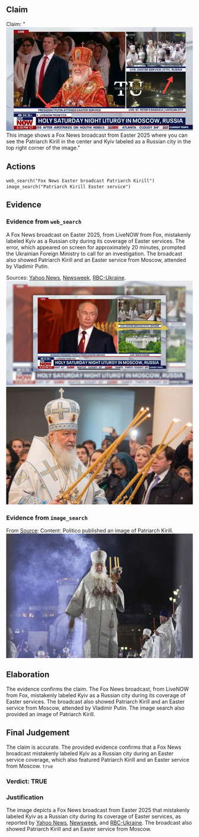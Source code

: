 ## Claim
Claim: "![image 13](media/33.jpg) This image shows a Fox News broadcast from Easter 2025 where you can see the Patriarch Kirill in the center and Kyiv labeled as a Russian city in the top right corner of the image."

## Actions
```
web_search("Fox News Easter broadcast Patriarch Kirill")
image_search("Patriarch Kirill Easter service")
```

## Evidence
### Evidence from `web_search`
A Fox News broadcast on Easter 2025, from LiveNOW from Fox, mistakenly labeled Kyiv as a Russian city during its coverage of Easter services. The error, which appeared on screen for approximately 20 minutes, prompted the Ukrainian Foreign Ministry to call for an investigation. The broadcast also showed Patriarch Kirill and an Easter service from Moscow, attended by Vladimir Putin.

Sources: [Yahoo News](https://www.yahoo.com/news/fact-check-fox-livestream-news-233600386.html), [Newsweek](https://www.newsweek.com/fox-channel-ukraine-kyiv-russia-labeling-orthodox-easter-2061891), [RBC-Ukraine](https://newsukraine.rbc.ua/news/fox-news-broadcast-easter-from-moscow-and-1745135501.html). ![image 568](media/2025-08-06_17-51-1754502702-256293.jpg) ![image 591](media/2025-08-06_17-52-1754502738-922467.jpg)


### Evidence from `image_search`
From [Source](https://www.politico.com/news/2022/06/22/patriarch-kirill-putin-russia-ukraine-00041388): 
Content: Politico published an image of Patriarch Kirill. ![image 5663](media/2025-08-29_20-33-1756499621-963803.jpg)


## Elaboration
The evidence confirms the claim. The Fox News broadcast, from LiveNOW from Fox, mistakenly labeled Kyiv as a Russian city during its coverage of Easter services. The broadcast also showed Patriarch Kirill and an Easter service from Moscow, attended by Vladimir Putin. The image search also provided an image of Patriarch Kirill.


## Final Judgement
The claim is accurate. The provided evidence confirms that a Fox News broadcast mistakenly labeled Kyiv as a Russian city during an Easter service coverage, which also featured Patriarch Kirill and an Easter service from Moscow. `true`

### Verdict: TRUE

### Justification
The image depicts a Fox News broadcast from Easter 2025 that mistakenly labeled Kyiv as a Russian city during its coverage of Easter services, as reported by [Yahoo News](https://www.yahoo.com/news/fact-check-fox-livestream-news-233600386.html), [Newsweek](https://www.newsweek.com/fox-channel-ukraine-kyiv-russia-labeling-orthodox-easter-2061891), and [RBC-Ukraine](https://newsukraine.rbc.ua/news/fox-news-broadcast-easter-from-moscow-and-1745135501.html). The broadcast also showed Patriarch Kirill and an Easter service from Moscow.
